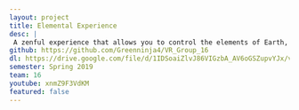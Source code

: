 ```yaml
---
layout: project
title: Elemental Experience
desc: |
 A zenful experience that allows you to control the elements of Earth, Water, Fire, and Air.
github: https://github.com/Greenninja4/VR_Group_16
dl: https://drive.google.com/file/d/1IDSoaiZlvJ86VIGzbA_AV6oGSZupvYJx/view?usp=sharing
semester: Spring 2019
team: 16
youtube: xnmZ9F3VdKM
featured: false
---
```

